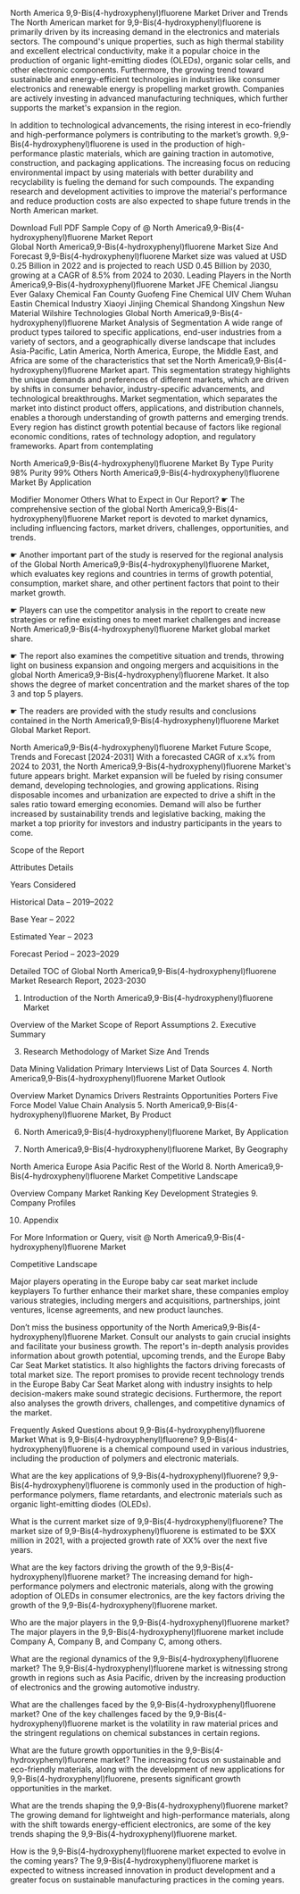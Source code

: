 North America 9,9-Bis(4-hydroxyphenyl)fluorene Market Driver and Trends
The North American market for 9,9-Bis(4-hydroxyphenyl)fluorene is primarily driven by its increasing demand in the electronics and materials sectors. The compound's unique properties, such as high thermal stability and excellent electrical conductivity, make it a popular choice in the production of organic light-emitting diodes (OLEDs), organic solar cells, and other electronic components. Furthermore, the growing trend toward sustainable and energy-efficient technologies in industries like consumer electronics and renewable energy is propelling market growth. Companies are actively investing in advanced manufacturing techniques, which further supports the market's expansion in the region.

In addition to technological advancements, the rising interest in eco-friendly and high-performance polymers is contributing to the market’s growth. 9,9-Bis(4-hydroxyphenyl)fluorene is used in the production of high-performance plastic materials, which are gaining traction in automotive, construction, and packaging applications. The increasing focus on reducing environmental impact by using materials with better durability and recyclability is fueling the demand for such compounds. The expanding research and development activities to improve the material's performance and reduce production costs are also expected to shape future trends in the North American market.

Download Full PDF Sample Copy of @ North America9,9-Bis(4-hydroxyphenyl)fluorene Market Report  
Global North America9,9-Bis(4-hydroxyphenyl)fluorene Market Size And Forecast
9,9-Bis(4-hydroxyphenyl)fluorene Market size was valued at USD 0.25 Billion in 2022 and is projected to reach USD 0.45 Billion by 2030, growing at a CAGR of 8.5% from 2024 to 2030.
Leading Players in the North America9,9-Bis(4-hydroxyphenyl)fluorene Market
JFE Chemical
Jiangsu Ever Galaxy Chemical
Fan County Guofeng Fine Chemical
UIV Chem
Wuhan Eastin Chemical Industry
Xiaoyi Jinjing Chemical
Shandong Xingshun New Material
Wilshire Technologies
Global North America9,9-Bis(4-hydroxyphenyl)fluorene Market Analysis of Segmentation
A wide range of product types tailored to specific applications, end-user industries from a variety of sectors, and a geographically diverse landscape that includes Asia-Pacific, Latin America, North America, Europe, the Middle East, and Africa are some of the characteristics that set the North America9,9-Bis(4-hydroxyphenyl)fluorene Market apart. This segmentation strategy highlights the unique demands and preferences of different markets, which are driven by shifts in consumer behavior, industry-specific advancements, and technological breakthroughs. Market segmentation, which separates the market into distinct product offers, applications, and distribution channels, enables a thorough understanding of growth patterns and emerging trends. Every region has distinct growth potential because of factors like regional economic conditions, rates of technology adoption, and regulatory frameworks. Apart from contemplating

North America9,9-Bis(4-hydroxyphenyl)fluorene Market By Type
Purity 98%
Purity 99%
Others
North America9,9-Bis(4-hydroxyphenyl)fluorene Market By Application

Modifier
Monomer
Others
What to Expect in Our Report?
☛ The comprehensive section of the global North America9,9-Bis(4-hydroxyphenyl)fluorene Market report is devoted to market dynamics, including influencing factors, market drivers, challenges, opportunities, and trends.

☛ Another important part of the study is reserved for the regional analysis of the Global North America9,9-Bis(4-hydroxyphenyl)fluorene Market, which evaluates key regions and countries in terms of growth potential, consumption, market share, and other pertinent factors that point to their market growth.

☛ Players can use the competitor analysis in the report to create new strategies or refine existing ones to meet market challenges and increase North America9,9-Bis(4-hydroxyphenyl)fluorene Market global market share.

☛ The report also examines the competitive situation and trends, throwing light on business expansion and ongoing mergers and acquisitions in the global North America9,9-Bis(4-hydroxyphenyl)fluorene Market. It also shows the degree of market concentration and the market shares of the top 3 and top 5 players.

☛ The readers are provided with the study results and conclusions contained in the North America9,9-Bis(4-hydroxyphenyl)fluorene Market Global Market Report.

North America9,9-Bis(4-hydroxyphenyl)fluorene Market Future Scope, Trends and Forecast [2024-2031]
With a forecasted CAGR of x.x% from 2024 to 2031, the North America9,9-Bis(4-hydroxyphenyl)fluorene Market's future appears bright. Market expansion will be fueled by rising consumer demand, developing technologies, and growing applications. Rising disposable incomes and urbanization are expected to drive a shift in the sales ratio toward emerging economies. Demand will also be further increased by sustainability trends and legislative backing, making the market a top priority for investors and industry participants in the years to come.

Scope of the Report

Attributes Details

Years Considered

Historical Data – 2019–2022

Base Year – 2022

Estimated Year – 2023

Forecast Period – 2023–2029

Detailed TOC of Global North America9,9-Bis(4-hydroxyphenyl)fluorene Market Research Report, 2023-2030
1. Introduction of the North America9,9-Bis(4-hydroxyphenyl)fluorene Market

Overview of the Market
Scope of Report
Assumptions
2. Executive Summary

3. Research Methodology of Market Size And Trends

Data Mining
Validation
Primary Interviews
List of Data Sources
4. North America9,9-Bis(4-hydroxyphenyl)fluorene Market Outlook

Overview
Market Dynamics
Drivers
Restraints
Opportunities
Porters Five Force Model
Value Chain Analysis
5. North America9,9-Bis(4-hydroxyphenyl)fluorene Market, By Product

6. North America9,9-Bis(4-hydroxyphenyl)fluorene Market, By Application

7. North America9,9-Bis(4-hydroxyphenyl)fluorene Market, By Geography

North America
Europe
Asia Pacific
Rest of the World
8. North America9,9-Bis(4-hydroxyphenyl)fluorene Market Competitive Landscape

Overview
Company Market Ranking
Key Development Strategies
9. Company Profiles

10. Appendix

For More Information or Query, visit @ North America9,9-Bis(4-hydroxyphenyl)fluorene Market

Competitive Landscape

Major players operating in the Europe baby car seat market include keyplayers To further enhance their market share, these companies employ various strategies, including mergers and acquisitions, partnerships, joint ventures, license agreements, and new product launches.

Don’t miss the business opportunity of the North America9,9-Bis(4-hydroxyphenyl)fluorene Market. Consult our analysts to gain crucial insights and facilitate your business growth.
The report's in-depth analysis provides information about growth potential, upcoming trends, and the Europe Baby Car Seat Market statistics. It also highlights the factors driving forecasts of total market size. The report promises to provide recent technology trends in the Europe Baby Car Seat Market along with industry insights to help decision-makers make sound strategic decisions. Furthermore, the report also analyses the growth drivers, challenges, and competitive dynamics of the market.

Frequently Asked Questions about 9,9-Bis(4-hydroxyphenyl)fluorene Market
What is 9,9-Bis(4-hydroxyphenyl)fluorene?
9,9-Bis(4-hydroxyphenyl)fluorene is a chemical compound used in various industries, including the production of polymers and electronic materials.

What are the key applications of 9,9-Bis(4-hydroxyphenyl)fluorene?
9,9-Bis(4-hydroxyphenyl)fluorene is commonly used in the production of high-performance polymers, flame retardants, and electronic materials such as organic light-emitting diodes (OLEDs).

What is the current market size of 9,9-Bis(4-hydroxyphenyl)fluorene?
The market size of 9,9-Bis(4-hydroxyphenyl)fluorene is estimated to be $XX million in 2021, with a projected growth rate of XX% over the next five years.

What are the key factors driving the growth of the 9,9-Bis(4-hydroxyphenyl)fluorene market?
The increasing demand for high-performance polymers and electronic materials, along with the growing adoption of OLEDs in consumer electronics, are the key factors driving the growth of the 9,9-Bis(4-hydroxyphenyl)fluorene market.

Who are the major players in the 9,9-Bis(4-hydroxyphenyl)fluorene market?
The major players in the 9,9-Bis(4-hydroxyphenyl)fluorene market include Company A, Company B, and Company C, among others.

What are the regional dynamics of the 9,9-Bis(4-hydroxyphenyl)fluorene market?
The 9,9-Bis(4-hydroxyphenyl)fluorene market is witnessing strong growth in regions such as Asia Pacific, driven by the increasing production of electronics and the growing automotive industry.

What are the challenges faced by the 9,9-Bis(4-hydroxyphenyl)fluorene market?
One of the key challenges faced by the 9,9-Bis(4-hydroxyphenyl)fluorene market is the volatility in raw material prices and the stringent regulations on chemical substances in certain regions.

What are the future growth opportunities in the 9,9-Bis(4-hydroxyphenyl)fluorene market?
The increasing focus on sustainable and eco-friendly materials, along with the development of new applications for 9,9-Bis(4-hydroxyphenyl)fluorene, presents significant growth opportunities in the market.

What are the trends shaping the 9,9-Bis(4-hydroxyphenyl)fluorene market?
The growing demand for lightweight and high-performance materials, along with the shift towards energy-efficient electronics, are some of the key trends shaping the 9,9-Bis(4-hydroxyphenyl)fluorene market.

How is the 9,9-Bis(4-hydroxyphenyl)fluorene market expected to evolve in the coming years?
The 9,9-Bis(4-hydroxyphenyl)fluorene market is expected to witness increased innovation in product development and a greater focus on sustainable manufacturing practices in the coming years.
